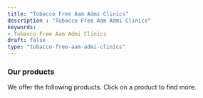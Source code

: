 ```yaml
---
title: "Tobacco Free Aam Admi Clinics"
description : "Tobacco Free Aam Admi Clinics" 
keywords:
- Tobacco Free Aam Admi Clinics
draft: false
type: "tobacco-free-aam-admi-clinics"
---
```


### Our products

We offer the following products. Click on a product to find more.